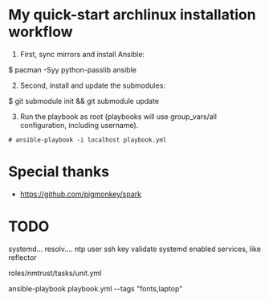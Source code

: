 # My quick-start archlinux installation workflow

1. First, sync mirrors and install Ansible:

$ pacman -Syy python-passlib ansible

2. Second, install and update the submodules:

$ git submodule init && git submodule update

3. Run the playbook as root (playbooks will use group_vars/all configuration, including username).

```
# ansible-playbook -i localhost playbook.yml
```

# Special thanks
- https://github.com/pigmonkey/spark

# TODO
systemd... resolv.... ntp
user ssh key
validate systemd enabled services, like reflector

roles/nmtrust/tasks/unit.yml


ansible-playbook playbook.yml --tags "fonts,laptop"
